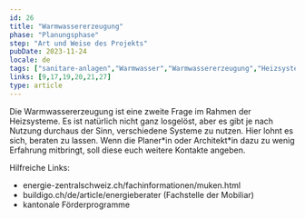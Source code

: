 ```yaml
---
id: 26
title: "Warmwassererzeugung"
phase: "Planungsphase"
step: "Art und Weise des Projekts"
pubDate: 2023-11-24
locale: de
tags: ["sanitare-anlagen","Warmwasser","Warmwassererzeugung","Heizsysteme"]
links: [9,17,19,20,21,27]
type: article
---
```


Die Warmwassererzeugung ist eine zweite Frage im Rahmen der Heizsysteme. Es ist natürlich nicht ganz losgelöst, aber es gibt je nach Nutzung durchaus der Sinn, verschiedene Systeme zu nutzen. Hier lohnt es sich, beraten zu lassen. Wenn die Planer\*in oder Architekt\*in dazu zu wenig Erfahrung mitbringt, soll diese euch weitere Kontakte angeben.

Hilfreiche Links:
- energie-zentralschweiz.ch/fachinformationen/muken.html 
- buildigo.ch/de/article/energieberater (Fachstelle der Mobiliar)
- kantonale Förderprogramme
